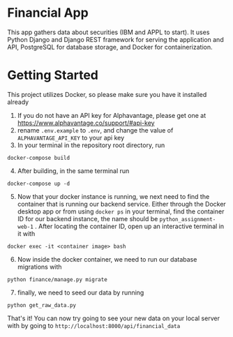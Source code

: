 # Financial App

This app gathers data about securities (IBM and APPL to start). It uses Python Django and Django REST framework for  serving the application and API, PostgreSQL for database storage, and Docker for containerization.

# Getting Started
This project utilizes Docker, so please make sure you have it installed already

1. If you do not have an API key for Alphavantage, please get one at https://www.alphavantage.co/support/#api-key
2. rename `.env.example` to `.env`, and change the value of `ALPHAVANTAGE_API_KEY` to your api key
3. In your terminal in the repository root directory, run 
```
docker-compose build
```
4. After building, in the same terminal run 
```
docker-compose up -d
```
5. Now that your docker instance is running, we next need to find the container that is running our backend service. Either through the Docker desktop app or from using `docker ps` in your terminal, find the container ID for our backend instance, the name should be `python_assignment-web-1` . After locating the container ID, open up an interactive terminal in it with 
```
docker exec -it <container image> bash
```
6. Now inside the docker container, we need to run our database migrations with 
 ```
python finance/manage.py migrate
```
7. finally, we need to seed our data by running 
```
python get_raw_data.py
```
 That's it! You can now try going to see your new data on your local server with by going to `http://localhost:8000/api/financial_data`

